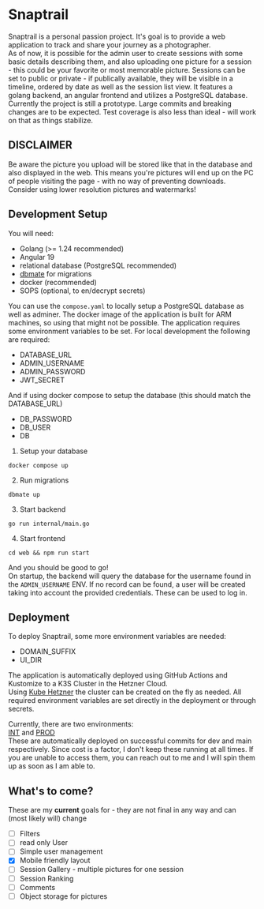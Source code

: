 # Snaptrail

Snaptrail is a personal passion project. It's goal is to provide a web application to track and share your journey as a photographer.\
As of now, it is possible for the admin user to create sessions with some basic details describing them, and also uploading one picture for a session - this could be your favorite or most memorable picture.
Sessions can be set to public or private - if publically available, they will be visible in a timeline, ordered by date as well as the session list view.
It features a golang backend, an angular frontend and utilizes a PostgreSQL database.\
Currently the project is still a prototype. Large commits and breaking changes are to be expected. Test coverage is also less than ideal - will work on that as things stabilize.

## DISCLAIMER

Be aware the picture you upload will be stored like that in the database and also displayed in the web.
This means you're pictures will end up on the PC of people visiting the page - with no way of preventing downloads. Consider using lower resolution pictures and watermarks!

## Development Setup

You will need:

- Golang (>= 1.24 recommended)
- Angular 19
- relational database (PostgreSQL recommended)
- [dbmate](https://github.com/amacneil/dbmate) for migrations
- docker (recommended)
- SOPS (optional, to en/decrypt secrets)

You can use the `compose.yaml` to locally setup a PostgreSQL database as well as adminer.
The docker image of the application is built for ARM machines, so using that might not be possible.
The application requires some environment variables to be set.
For local development the following are required:

- DATABASE_URL
- ADMIN_USERNAME
- ADMIN_PASSWORD
- JWT_SECRET

And if using docker compose to setup the database (this should match the DATABASE_URL)

- DB_PASSWORD
- DB_USER
- DB

1. Setup your database

```
docker compose up
```

2. Run migrations

```
dbmate up
```

3. Start backend

```
go run internal/main.go
```

4. Start frontend

```
cd web && npm run start
```

And you should be good to go!\
On startup, the backend will query the database for the username found in the `ADMIN_USERNAME` ENV. If no record can be found, a user will be created taking into account the provided credentials. These can be used to log in.

## Deployment

To deploy Snaptrail, some more environment variables are needed:

- DOMAIN_SUFFIX
- UI_DIR

The application is automatically deployed using GitHub Actions and Kustomize to a K3S Cluster in the Hetzner Cloud.\
Using [Kube Hetzner](https://github.com/kube-hetzner/terraform-hcloud-kube-hetzner) the cluster can be created on the fly as needed.
All required environment variables are set directly in the deployment or through secrets.

Currently, there are two environments:\
[INT](https://int.snaptrail.markusharder.com/ui/) and [PROD](https://snaptrail.markusharder.com/ui/)\
These are automatically deployed on successful commits for dev and main respectively.
Since cost is a factor, I don't keep these running at all times. If you are unable to access them, you can reach out to me and I will spin them up as soon as I am able to.

## What's to come?

These are my **current** goals for - they are not final in any way and can (most likely will) change

- [ ] Filters
- [ ] read only User
- [ ] Simple user management
- [x] Mobile friendly layout
- [ ] Session Gallery - multiple pictures for one session
- [ ] Session Ranking
- [ ] Comments
- [ ] Object storage for pictures
